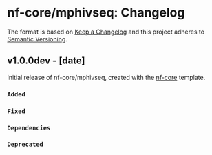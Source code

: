 # nf-core/mphivseq: Changelog

The format is based on [Keep a Changelog](https://keepachangelog.com/en/1.0.0/)
and this project adheres to [Semantic Versioning](https://semver.org/spec/v2.0.0.html).

## v1.0.0dev - [date]

Initial release of nf-core/mphivseq, created with the [nf-core](https://nf-co.re/) template.

### `Added`

### `Fixed`

### `Dependencies`

### `Deprecated`

